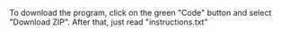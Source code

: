 To download the program, click on the green "Code" button and select "Download ZIP".
After that, just read "instructions.txt"
